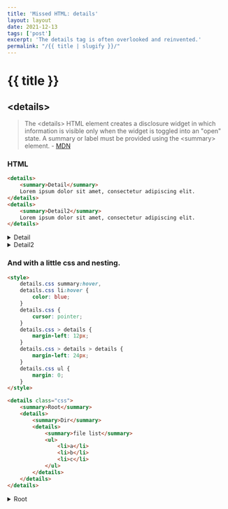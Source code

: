 ```yaml
---
title: 'Missed HTML: details'
layout: layout
date: 2021-12-13
tags: ['post']
excerpt: 'The details tag is often overlooked and reinvented.'
permalink: "/{{ title | slugify }}/"
---
```


# {{ title }}

## &lt;details&gt;

> The &lt;details&gt; HTML element creates a disclosure widget in which information is visible only when the widget is toggled into an "open" state. A summary or label must be provided using the &lt;summary&gt; element. - [MDN](https://developer.mozilla.org/en-US/docs/Web/HTML/Element/details)

### HTML

```html
<details>
    <summary>Detail</summary>
    Lorem ipsum dolor sit amet, consectetur adipiscing elit.
</details>
<details>
    <summary>Detail2</summary>
    Lorem ipsum dolor sit amet, consectetur adipiscing elit.
</details>
```

<div class="ui segment">
<details>
    <summary>Detail</summary>
    Lorem ipsum dolor sit amet, consectetur adipiscing elit.
</details>
<details>
    <summary>Detail2</summary>
    Lorem ipsum dolor sit amet, consectetur adipiscing elit.
</details>
</div>

### And with a little css and nesting.

```html
<style>
    details.css summary:hover,
    details.css li:hover {
        color: blue;
    }
    details.css {
        cursor: pointer;
    }
    details.css > details {
        margin-left: 12px;
    }
    details.css > details > details {
        margin-left: 24px;
    }
    details.css ul {
        margin: 0;
    }
</style>

<details class="css">
    <summary>Root</summary>
    <details>
        <summary>Dir</summary>
        <details>
            <summary>file list</summary>
            <ul>
                <li>a</li>
                <li>b</li>
                <li>c</li>
            </ul>
        </details>
    </details>
</details>
```

<style>
	details.css summary:hover, details.css li:hover {
		color: blue;
	}
	details.css { 
		cursor: pointer;
	}
	details.css > details {
		margin-left: 12px;
	}
	details.css > details > details {
		margin-left: 24px;
	}
	details.css ul {
		margin: 0;
	}
</style>
<div class="ui segment">
	<details class="css">
		<summary>Root</summary>
		<details>
			<summary>Dir</summary>
			<details>
			<summary>file list</summary>
			<ul>
				<li>a</li>
				<li>b</li>
				<li>c</li>
			</ul>
		</details>
		</details>
	</details>
</div>

